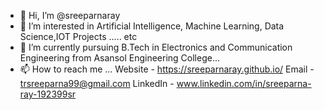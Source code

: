 - 👋 Hi, I’m @sreeparnaray
- 👀 I’m interested in Artificial Intelligence, Machine Learning, Data Science,IOT Projects ..... etc
- 🌱 I’m currently pursuing B.Tech in Electronics and Communication Engineering from Asansol Engineering College...
- 📫 How to reach me ... 
        Website - https://sreeparnaray.github.io/
        Email - trsreeparna99@gmail.com
        LinkedIn - www.linkedin.com/in/sreeparna-ray-192399sr


